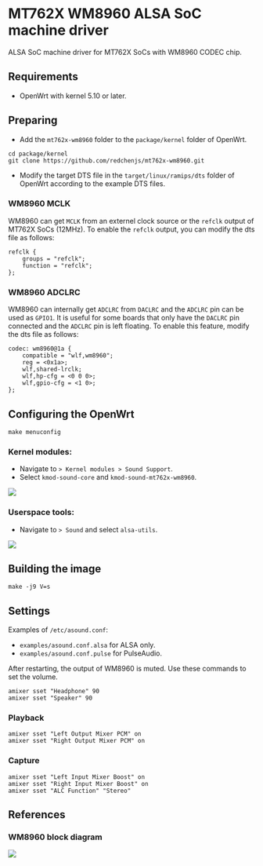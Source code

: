 MT762X WM8960 ALSA SoC machine driver
=====================================

ALSA SoC machine driver for MT762X SoCs with WM8960 CODEC chip.

## Requirements

* OpenWrt with kernel 5.10 or later.

## Preparing

* Add the `mt762x-wm8960` folder to the `package/kernel` folder of OpenWrt.
```
cd package/kernel
git clone https://github.com/redchenjs/mt762x-wm8960.git
```
* Modify the target DTS file in the `target/linux/ramips/dts` folder of OpenWrt according to the example DTS files.

### WM8960 MCLK

WM8960 can get `MCLK` from an externel clock source or the `refclk` output of MT762X SoCs (12MHz). To enable the `refclk` output, you can modify the dts file as follows:
```
refclk {
	groups = "refclk";
	function = "refclk";
};
```

### WM8960 ADCLRC

WM8960 can internally get `ADCLRC` from `DACLRC` and the `ADCLRC` pin can be used as `GPIO1`. It is useful for some boards that only have the `DACLRC` pin connected and the `ADCLRC` pin is left floating. To enable this feature, modify the dts file as follows:
```
codec: wm8960@1a {
	compatible = "wlf,wm8960";
	reg = <0x1a>;
	wlf,shared-lrclk;
	wlf,hp-cfg = <0 0 0>;
	wlf,gpio-cfg = <1 0>;
};
```

## Configuring the OpenWrt

`make menuconfig`

### Kernel modules:

* Navigate to `> Kernel modules > Sound Support`.
* Select `kmod-sound-core` and `kmod-sound-mt762x-wm8960`.

<img src="docs/kmod.png">

### Userspace tools:

* Navigate to `> Sound` and select `alsa-utils`.

<img src="docs/alsa-utils.png">

## Building the image

`make -j9 V=s`

## Settings

Examples of `/etc/asound.conf`:

* `examples/asound.conf.alsa` for ALSA only.
* `examples/asound.conf.pulse` for PulseAudio.

After restarting, the output of WM8960 is muted. Use these commands to set the volume.

```
amixer sset "Headphone" 90
amixer sset "Speaker" 90
```

### Playback

```
amixer sset "Left Output Mixer PCM" on
amixer sset "Right Output Mixer PCM" on
```

### Capture

```
amixer sset "Left Input Mixer Boost" on
amixer sset "Right Input Mixer Boost" on
amixer sset "ALC Function" "Stereo"
```

## References

### WM8960 block diagram

<img src="docs/wm8960blkdiag.png">
